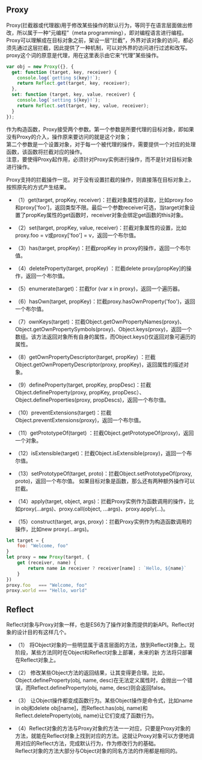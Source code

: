 ## Proxy 

  Proxy(拦截器或代理器)用于修改某些操作的默认行为，等同于在语言层面做出修改，所以属于一种“元编程”（meta programming），即对编程语言进行编程。
  Proxy可以理解成在目标对象之前，架设一层“拦截”，外界对该对象的访问，都必须先通过这层拦截，因此提供了一种机制，可以对外界的访问进行过滤和改写。proxy这个词的原意是代理，用在这里表示由它来“代理”某些操作。

  ```js
  var obj = new Proxy({}, {
    get: function (target, key, receiver) {
      console.log(`getting ${key}!`);
      return Reflect.get(target, key, receiver);
    },
    set: function (target, key, value, receiver) {
      console.log(`setting ${key}!`);
      return Reflect.set(target, key, value, receiver);
    }
  });
  ```

  作为构造函数，Proxy接受两个参数。第一个参数是所要代理的目标对象，即如果没有Proxy的介入，操作原来要访问的就是这个对象；  
  第二个参数是一个设置对象，对于每一个被代理的操作，需要提供一个对应的处理函数，该函数将拦截对应的操作。  
  注意，要使得Proxy起作用，必须针对Proxy实例进行操作，而不是针对目标对象进行操作。  

  Proxy支持的拦截操作一览。对于没有设置拦截的操作，则直接落在目标对象上，按照原先的方式产生结果。  

  - （1）get(target, propKey, receiver)：拦截对象属性的读取，比如proxy.foo和proxy['foo']，返回类型不限。最后一个参数receiver可选，当target对象设置了propKey属性的get函数时，receiver对象会绑定get函数的this对象。

  - （2）set(target, propKey, value, receiver)：拦截对象属性的设置，比如proxy.foo = v或proxy['foo'] = v，返回一个布尔值。

  - （3）has(target, propKey)：拦截propKey in proxy的操作，返回一个布尔值。

  - （4）deleteProperty(target, propKey) ：拦截delete proxy[propKey]的操作，返回一个布尔值。

  - （5）enumerate(target)：拦截for (var x in proxy)，返回一个遍历器。

  - （6）hasOwn(target, propKey)：拦截proxy.hasOwnProperty('foo')，返回一个布尔值。

  - （7）ownKeys(target)：拦截Object.getOwnPropertyNames(proxy)、Object.getOwnPropertySymbols(proxy)、Object.keys(proxy)，返回一个数组。该方法返回对象所有自身的属性，而Object.keys()仅返回对象可遍历的属性。

  - （8）getOwnPropertyDescriptor(target, propKey) ：拦截Object.getOwnPropertyDescriptor(proxy, propKey)，返回属性的描述对象。

  - （9）defineProperty(target, propKey, propDesc)：拦截Object.defineProperty(proxy, propKey, propDesc）、Object.defineProperties(proxy, propDescs)，返回一个布尔值。

  - （10）preventExtensions(target)：拦截Object.preventExtensions(proxy)，返回一个布尔值。

  - （11）getPrototypeOf(target) ：拦截Object.getPrototypeOf(proxy)，返回一个对象。

  - （12）isExtensible(target)：拦截Object.isExtensible(proxy)，返回一个布尔值。

  - （13）setPrototypeOf(target, proto)：拦截Object.setPrototypeOf(proxy, proto)，返回一个布尔值。
  如果目标对象是函数，那么还有两种额外操作可以拦截。

  - （14）apply(target, object, args)：拦截Proxy实例作为函数调用的操作，比如proxy(...args)、proxy.call(object, ...args)、proxy.apply(...)。

  - （15）construct(target, args, proxy)：拦截Proxy实例作为构造函数调用的操作，比如new proxy(...args)。

  ```js
  let target = {
      foo: "Welcome, foo"
  }
  let proxy = new Proxy(target, {
      get (receiver, name) {
          return name in receiver ? receiver[name] : `Hello, ${name}`
      }
  })
  proxy.foo   === "Welcome, foo"
  proxy.world === "Hello, world"
  ```

## Reflect  

  Reflect对象与Proxy对象一样，也是ES6为了操作对象而提供的新API。Reflect对象的设计目的有这样几个。 

  - （1） 将Object对象的一些明显属于语言层面的方法，放到Reflect对象上。现阶段，某些方法同时在Object和Reflect对象上部署，未来的新  方法将只部署在Reflect对象上。

  - （2） 修改某些Object方法的返回结果，让其变得更合理。比如，Object.defineProperty(obj, name, desc)在无法定义属性时，会抛出一个错误，而Reflect.defineProperty(obj, name, desc)则会返回false。

  - （3） 让Object操作都变成函数行为。某些Object操作是命令式，比如name in obj和delete obj[name]，而Reflect.has(obj, name)和Reflect.deleteProperty(obj, name)让它们变成了函数行为。
  
  - （4）Reflect对象的方法与Proxy对象的方法一一对应，只要是Proxy对象的方法，就能在Reflect对象上找到对应的方法。这就让Proxy对象可以方便地调用对应的Reflect方法，完成默认行为，作为修改行为的基础。  
  Reflect对象的方法大部分与Object对象的同名方法的作用都是相同的。

